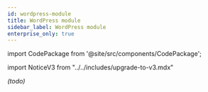 ```yaml
---
id: wordpress-module
title: WordPress module
sidebar_label: WordPress module
enterprise_only: true
---
```


import CodePackage from '@site/src/components/CodePackage';

import NoticeV3 from "../../includes/upgrade-to-v3.mdx"

<NoticeV3 />

<CodePackage name="@deity/falcon-wordpress-module" /> 

_(todo)_
